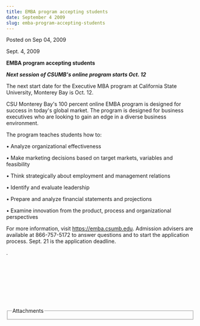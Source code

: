 ```yaml
---
title: EMBA program accepting students
date: September 4 2009
slug: emba-program-accepting-students
---
```


 
<span class="date">Posted on Sep 04, 2009 </span>
<p>Sept. 4, 2009</p>
<strong>EMBA program accepting students</strong>
<p>
  <strong
    ><em>Next session of CSUMB&apos;s online program starts Oct. 12<br /></em
  ></strong>
</p>
<p>
  The next start date for the Executive MBA program at California State
  University, Monterey Bay is Oct. 12.
</p>
<p>
  CSU Monterey Bay&apos;s 100 percent online EMBA program is designed for
  success in today&apos;s global market. The program is designed for business
  executives who are looking to gain an edge in a diverse business environment.
</p>
<p>The program teaches students how to:</p>
<p>&#x2022; Analyze organizational effectiveness</p>
<p>
  &#x2022; Make marketing decisions based on target markets, variables and
  feasibility
</p>
<p>&#x2022; Think strategically about employment and management relations</p>
<p>&#x2022; Identify and evaluate leadership</p>
<p>&#x2022; Prepare and analyze financial statements and projections</p>
<p>
  &#x2022; Examine innovation from the product, process and organizational
  perspectives
</p>
<p>
  For more information, visit
  <a href="https://emba.csumb.edu/" rel="nofollow">https://emba.csumb.edu</a>.
  Admission advisers are available at 866-757-5172 to answer questions and to
  start the application process. Sept. 21 is the application deadline.
</p>
<p>.</p>
<p>&#xA0;</p>
<p>&#xA0;</p>
<p><strong>&#xA0;&#xA0;</strong></p>
<p>&#xA0;</p>
<fieldset class="fieldgroup group-attachments">
  <legend>Attachments</legend>
  <div class="field field-type-emvideo field-field-attach-video">
    <div class="field-items">
      <div class="field-item odd">
        <div class="emvideo emvideo-video emvideo-" />
      </div>
    </div>
  </div>
</fieldset>
 
